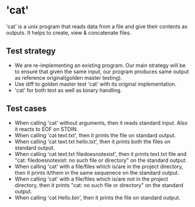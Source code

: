 # 'cat'

'cat' is a unix program that reads data from a file and give their contents as outputs. It helps to create, view & concatenate files.

## Test strategy
- We are re-implementing an existing program. Our main strategy will be to ensure that given the same input, our program produces same output
as reference original(golden master testing).
- Use diff to golden master test 'cat' with its original implementation.
- 'cat' for both text as well as binary handling.

## Test cases
- When calling 'cat' without arguments, then it reads standard input. Also it reacts to EOF on STDIN.
- When calling 'cat text.txt', then it prints the file on standard output.
- When calling 'cat text.txt hello.txt', then it prints both the files on standard output.
- When calling 'cat text.txt filedoesnotexist', then it prints text.txt file and "cat: filedoesnotexist: no such file or directory" on the standard output.
- When calling 'cat' with a file/files which is/are in the project directory, then it prints it/them in the same sequenece on the standard output.
- When calling 'cat' with a file/files which is/are not in the project directory, then it prints "cat: no such file or directory" on the standard output.
- When calling 'cat Hello.bin', then it prints the file on standard output.
